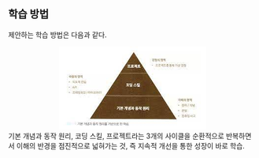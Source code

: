## 학습 방법

제안하는 학습 방법은 다음과 같다.

<center><img src="image.png" /></center>
기본 개념과 동작 원리, 코딩 스킬, 프로젝트라는 3개의 사이클을 순환적으로 반복하면서 이해의 반경을 점진적으로 넓혀가는 것, 즉 지속적 개선을 통한 성장이 바로 학습.
